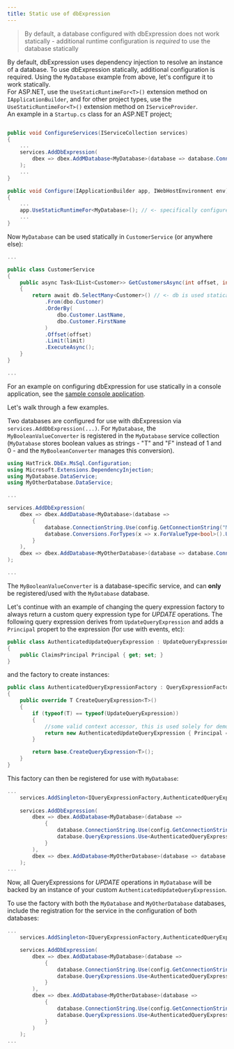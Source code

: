 ```yaml
---
title: Static use of dbExpression
---
```


> By default, a database configured with dbExpression does not work statically - additional runtime configuration is *required* to use the database statically

By default, dbExpression uses dependency injection to resolve an instance of a database.  To use dbExpression statically, additional configuration is required.  Using the ```MyDatabase``` example from above, let's configure it to work statically.  
For ASP.NET, use the ```UseStaticRuntimeFor<T>()``` extension method on ```IApplicationBuilder```, and for other project types, use the ```UseStaticRuntimeFor<T>()``` extension method on ```IServiceProvider```.  
An example in a ```Startup.cs``` class for an ASP.NET project;

```csharp

public void ConfigureServices(IServiceCollection services)
{
    ...
    services.AddDbExpression(
        dbex => dbex.AddMDatabase<MyDatabase>(database => database.ConnectionString.Use(config.GetConnectionString("MyDatabase")))
    );
    ...
}

public void Configure(IApplicationBuilder app, IWebHostEnvironment env)
{
    ...
    app.UseStaticRuntimeFor<MyDatabase>(); // <- specifically configure MyDatabase to be used statically
    ...
}
```

Now ```MyDatabase``` can be used statically in  ```CustomerService``` (or anywhere else):

```csharp
...

public class CustomerService
{
    public async Task<IList<Customer>> GetCustomersAsync(int offset, int limit)
    {
        return await db.SelectMany<Customer>() // <- db is used statically, note the removal of the constructor
            .From(dbo.Customer)
            .OrderBy(
                dbo.Customer.LastName, 
                dbo.Customer.FirstName
            )
            .Offset(offset)
            .Limit(limit)
            .ExecuteAsync();
    }
}

...
```

For an example on configuring dbExpression for use statically in a console application, see the [sample console application](https://github.com/HatTrickLabs/dbExpression/blob/master/samples/mssql/NetCoreConsoleApp/Program.cs).

Let's walk through a few examples.

Two databases are configured for use with dbExpression via ```services.AddDbExpression(...)```.  For ```MyDatabase```, the ```MyBooleanValueConverter``` is registered in the ```MyDatabase``` service collection (```MyDatabase``` stores boolean values as strings - "T" and "F" instead of 1 and 0 - and the ```MyBooleanConverter``` manages this conversion).

```csharp
using HatTrick.DbEx.MsSql.Configuration;
using Microsoft.Extensions.DependencyInjection;
using MyDatabase.DataService;
using MyOtherDatabase.DataService;

...

services.AddDbExpression(
    dbex => dbex.AddDatabase<MyDatabase>(database => 
        {
            database.ConnectionString.Use(config.GetConnectionString("MyDatabase"));
            database.Conversions.ForTypes(x => x.ForValueType<bool>().Use<MyBooleanValueConverter>());
        }
    ),
    dbex => dbex.AddDatabase<MyOtherDatabase>(database => database.ConnectionString.Use(config.GetConnectionString("MyOtherDatabase")))
);

...
```

The ```MyBooleanValueConverter``` is a database-specific service, and can **only** be registered/used with the ```MyDatabase``` database.

Let's continue with an example of changing the query expression factory to always return a custom query expression type for *UPDATE* operations.  The following query expression derives from ```UpdateQueryExpression``` and adds a ```Principal``` propert to the expression (for use with events, etc):

```csharp
public class AuthenticatedUpdateQueryExpression : UpdateQueryExpression
{
    public ClaimsPrincipal Principal { get; set; }
}
```
and the factory to create instances:
```csharp
public class AuthenticatedQueryExpressionFactory : QueryExpressionFactory
{
    public override T CreateQueryExpression<T>()
    {
        if (typeof(T) == typeof(UpdateQueryExpression))
        {
            //some valid context accessor, this is used solely for demonstration
            return new AuthenticatedUpdateQueryExpression { Principal = HttpContext.User };
        }

        return base.CreateQueryExpression<T>();
    }
}
```

This factory can then be registered for use with ```MyDatabase```:

```csharp
...
    services.AddSingleton<IQueryExpressionFactory,AuthenticatedQueryExpressionFactory>();
    
    services.AddDbExpression(
        dbex => dbex.AddDatabase<MyDatabase>(database => 
            {
                database.ConnectionString.Use(config.GetConnectionString("MyDatabase"));
                database.QueryExpressions.Use<AuthenticatedQueryExpressionFactory>();
            }
        ),
        dbex => dbex.AddDatabase<MyOtherDatabase>(database => database.ConnectionString.Use(config.GetConnectionString("MyOtherDatabase")))
    );
...
```

Now, all QueryExpressions for *UPDATE* operations in ```MyDatabase``` will be backed by an instance of your custom ```AuthenticatedUpdateQueryExpression```.

To use the factory with both the ```MyDatabase``` and ```MyOtherDatabase``` databases, include the registration for the service in the configuration of both databases:
```csharp
...
    services.AddSingleton<IQueryExpressionFactory,AuthenticatedQueryExpressionFactory>();

    services.AddDbExpression(
        dbex => dbex.AddDatabase<MyDatabase>(database =>
            {
                database.ConnectionString.Use(config.GetConnectionString("MyDatabase"));
                database.QueryExpressions.Use<AuthenticatedQueryExpressionFactory>();
            }
        ),
        dbex => dbex.AddDatabase<MyOtherDatabase>(database =>
            {
                database.ConnectionString.Use(config.GetConnectionString("MyOtherDatabase"));
                database.QueryExpressions.Use<AuthenticatedQueryExpressionFactory>();
            }
        )
    );
...
```